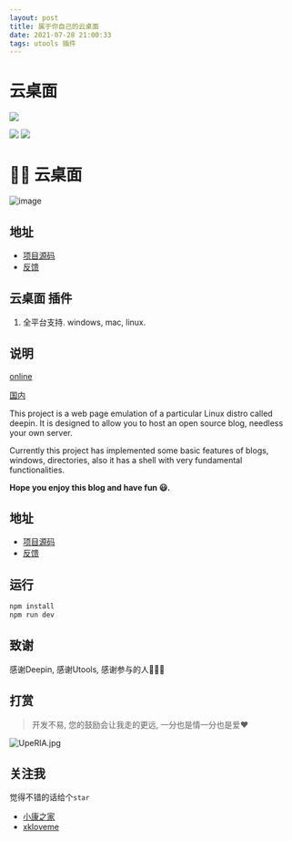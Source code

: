 ```yaml
---
layout: post
title: 属于你自己的云桌面
date: 2021-07-28 21:00:33
tags: utools 插件
---
```


# 云桌面

![](https://files.catbox.moe/c1fg67.jpg)

![](https://files.catbox.moe/ybvolr.jpg)
![](https://files.catbox.moe/f7yqbu.jpg)

# 📝🎨 云桌面

![image](https://forthebadge.com/images/badges/built-with-love.svg)


## 地址

- [项目源码](https://github.com/xkloveme/utools-desktop)
- [反馈](https://github.com/xkloveme/utools-desktop/issues)

## 云桌面 插件

1. 全平台支持. windows, mac, linux.


## 说明

[online](https://www.jixiaokang.com/utools-desktop-cloud/#/login)

[国内](https://utools-desktop-cloud.vercel.app/#/login)

This project is a web page emulation of a particular Linux distro called deepin. It is designed to allow you to host an open source blog, needless your own server. 

Currently this project has implemented some basic features of blogs, windows, directories, also it has a shell with very fundamental functionalities. 

**Hope you enjoy this blog and have fun 😃.**

## 地址

* [项目源码](https://github.com/xkloveme/utools-desktop-cloud)
* [反馈](https://github.com/xkloveme/utools-desktop-cloud/issues)

## 运行

```bash
npm install
npm run dev
```

## 致谢

感谢Deepin, 感谢Utools, 感谢参与的人🙏🙏🙏

## 打赏

> 开发不易, 您的鼓励会让我走的更远, 一分也是情一分也是爱❤️

![UpeRIA.jpg](https://s1.ax1x.com/2020/07/05/UpeRIA.jpg)


## 关注我

觉得不错的话给个`star`

- [小康之家](https://www.jixiaokang.com)
- [xkloveme](https://github.com/xkloveme)
